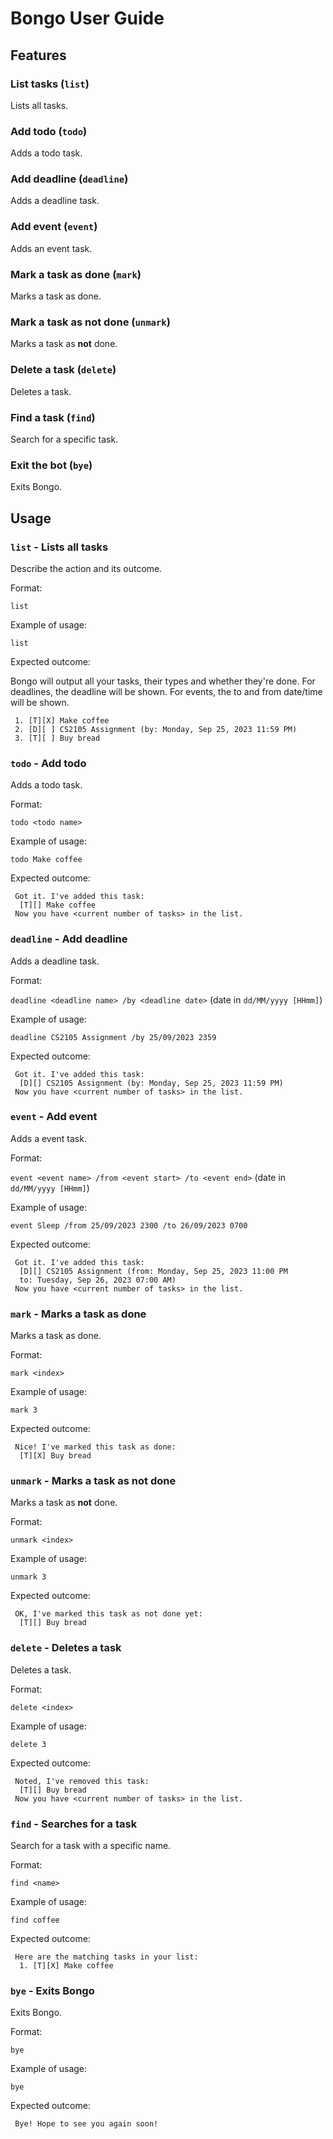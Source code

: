 # Bongo User Guide

## Features 

### List tasks (`list`)

Lists all tasks.

### Add todo (`todo`)

Adds a todo task.

### Add deadline (`deadline`)

Adds a deadline task.

### Add event (`event`)

Adds an event task.

### Mark a task as done (`mark`)

Marks a task as done.

### Mark a task as not done (`unmark`)

Marks a task as **not** done.

### Delete a task (`delete`)

Deletes a task.

### Find a task (`find`)

Search for a specific task.

### Exit the bot (`bye`)

Exits Bongo.

## Usage

### `list` - Lists all tasks

Describe the action and its outcome.

Format:

`list`

Example of usage: 

`list`

Expected outcome:

Bongo will output all your tasks, their types and whether they're done. 
For deadlines, the deadline will be shown. For events, the to and from date/time will be shown.

```
 1. [T][X] Make coffee
 2. [D][ ] CS2105 Assignment (by: Monday, Sep 25, 2023 11:59 PM)
 3. [T][ ] Buy bread
```

### `todo` - Add todo

Adds a todo task.

Format:

`todo <todo name>`

Example of usage:

`todo Make coffee`

Expected outcome:

```
 Got it. I've added this task:
  [T][] Make coffee
 Now you have <current number of tasks> in the list.
```

### `deadline` - Add deadline

Adds a deadline task.

Format:

`deadline <deadline name> /by <deadline date>` (date in `dd/MM/yyyy [HHmm]`)

Example of usage:

`deadline CS2105 Assignment /by 25/09/2023 2359`

Expected outcome:

```
 Got it. I've added this task:
  [D][] CS2105 Assignment (by: Monday, Sep 25, 2023 11:59 PM)
 Now you have <current number of tasks> in the list.
```

### `event` - Add event

Adds a event task.

Format:

`event <event name> /from <event start> /to <event end>` (date in `dd/MM/yyyy [HHmm]`)

Example of usage:

`event Sleep /from 25/09/2023 2300 /to 26/09/2023 0700`

Expected outcome:

```
 Got it. I've added this task:
  [D][] CS2105 Assignment (from: Monday, Sep 25, 2023 11:00 PM 
  to: Tuesday, Sep 26, 2023 07:00 AM)
 Now you have <current number of tasks> in the list.
```

### `mark` - Marks a task as done

Marks a task as done.

Format:

`mark <index>`

Example of usage:

`mark 3`

Expected outcome:

```
 Nice! I've marked this task as done:
  [T][X] Buy bread
```

### `unmark` - Marks a task as not done

Marks a task as **not** done.

Format:

`unmark <index>`

Example of usage:

`unmark 3`

Expected outcome:

```
 OK, I've marked this task as not done yet:
  [T][] Buy bread
```

### `delete` - Deletes a task

Deletes a task.

Format:

`delete <index>`

Example of usage:

`delete 3`

Expected outcome:

```
 Noted, I've removed this task:
  [T][] Buy bread 
 Now you have <current number of tasks> in the list.
```

### `find` - Searches for a task

Search for a task with a specific name.

Format:

`find <name>`

Example of usage:

`find coffee`

Expected outcome:

```
 Here are the matching tasks in your list:
  1. [T][X] Make coffee
```

### `bye` - Exits Bongo

Exits Bongo.

Format:

`bye`

Example of usage:

`bye`

Expected outcome:

```
 Bye! Hope to see you again soon!
```

